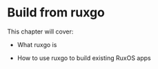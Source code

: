 
# Build from ruxgo

This chapter will cover:

* What ruxgo is

* How to use ruxgo to build existing RuxOS apps

